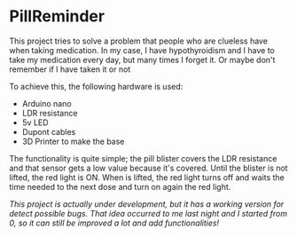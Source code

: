 # PillReminder
This project tries to solve a problem that people who are clueless have when taking medication. In my case, I have hypothyroidism and I have to take my medication every day, but many times I forget it. Or maybe don't remember if I have taken it or not

To achieve this, the following hardware is used:
- Arduino nano
- LDR resistance
- 5v LED
- Dupont cables
- 3D Printer to make the base 

The functionality is quite simple; the pill blister covers the LDR resistance and that sensor gets a low value because it's covered. Until the blister is not lifted, the red light is ON. When is lifted, the red light turns off and waits the time needed to the next dose and turn on again the red light.

*This project is actually under development, but it has a working version for detect possible bugs. That idea occurred to me last night and I started from 0, so it can still be improved a lot and add functionalities!*
